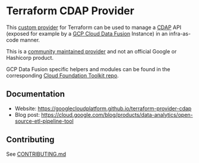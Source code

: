 # Terraform CDAP Provider

This
[custom provider](https://www.terraform.io/docs/extend/writing-custom-providers.html)
for Terraform can be used to manage a
[CDAP](https://docs.cdap.io/cdap/current/en/index.html) API (exposed for example by a
[GCP Cloud Data Fusion](https://cloud.google.com/data-fusion/) Instance) in an
infra-as-code manner.

This is a
[community maintained provider](https://www.terraform.io/docs/providers/type/community-index.html)
and not an official Google or Hashicorp product.

GCP Data Fusion specific helpers and modules can be found in the corresponding
[Cloud Foundation Toolkit repo](https://github.com/terraform-google-modules/terraform-google-data-fusion).

## Documentation

- Website: https://googlecloudplatform.github.io/terraform-provider-cdap
- Blog post: https://cloud.google.com/blog/products/data-analytics/open-source-etl-pipeline-tool

## Contributing

See [CONTRIBUTING.md](./CONTRIBUTING.md)
